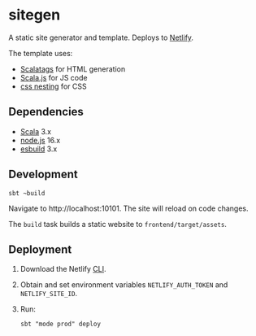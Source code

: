 # sitegen

A static site generator and template. Deploys to [Netlify](https://www.netlify.com/).

The template uses:

- [Scalatags](https://com-lihaoyi.github.io/scalatags/) for HTML generation
- [Scala.js](https://www.scala-js.org/) for JS code
- [css nesting](https://www.w3.org/TR/css-nesting-1/) for CSS

## Dependencies

- [Scala](https://docs.scala-lang.org/) 3.x
- [node.js](https://nodejs.org/en/) 16.x
- [esbuild](https://esbuild.github.io/) 3.x

## Development

    sbt ~build

Navigate to http://localhost:10101. The site will reload on code changes.

The `build` task builds a static website to `frontend/target/assets`.

## Deployment

1. Download the Netlify [CLI](https://docs.netlify.com/cli/get-started/).
1. Obtain and set environment variables `NETLIFY_AUTH_TOKEN` and `NETLIFY_SITE_ID`.
1. Run:

       sbt "mode prod" deploy

